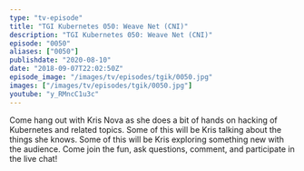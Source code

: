 ```yaml
---
type: "tv-episode"
title: "TGI Kubernetes 050: Weave Net (CNI)"
description: "TGI Kubernetes 050: Weave Net (CNI)"
episode: "0050"
aliases: ["0050"]
publishdate: "2020-08-10"
date: "2018-09-07T22:02:50Z"
episode_image: "/images/tv/episodes/tgik/0050.jpg"
images: ["/images/tv/episodes/tgik/0050.jpg"]
youtube: "y_RMncC1u3c"
---
```


Come hang out with Kris Nova as she does a bit of hands on hacking of Kubernetes and related topics. Some of this will be Kris talking about the things she knows. Some of this will be Kris exploring something new with the audience. Come join the fun, ask questions, comment, and participate in the live chat!

